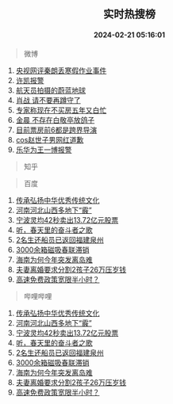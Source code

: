 <div align="center"><h2>实时热搜榜</h2><h4>2024-02-21 05:16:01</h4></div>

> 微博  

1. [央视网评秦朗丢寒假作业事件](https://s.weibo.com/weibo?q=%23%E5%A4%AE%E8%A7%86%E7%BD%91%E8%AF%84%E7%A7%A6%E6%9C%97%E4%B8%A2%E5%AF%92%E5%81%87%E4%BD%9C%E4%B8%9A%E4%BA%8B%E4%BB%B6%23&t=31&band_rank=1&Refer=top)<br />
2. [许凯报警](https://s.weibo.com/weibo?q=%E8%AE%B8%E5%87%AF%E6%8A%A5%E8%AD%A6&t=31&band_rank=2&Refer=top)<br />
3. [航天员拍摄的蔚蓝地球](https://s.weibo.com/weibo?q=%23%E8%88%AA%E5%A4%A9%E5%91%98%E6%8B%8D%E6%91%84%E7%9A%84%E8%94%9A%E8%93%9D%E5%9C%B0%E7%90%83%23&t=31&band_rank=3&Refer=top)<br />
4. [肖战 请不要再蹲守了](https://s.weibo.com/weibo?q=%E8%82%96%E6%88%98%20%E8%AF%B7%E4%B8%8D%E8%A6%81%E5%86%8D%E8%B9%B2%E5%AE%88%E4%BA%86&t=31&band_rank=4&Refer=top)<br />
5. [专家称现在不买房五年又白忙](https://s.weibo.com/weibo?q=%23%E4%B8%93%E5%AE%B6%E7%A7%B0%E7%8E%B0%E5%9C%A8%E4%B8%8D%E4%B9%B0%E6%88%BF%E4%BA%94%E5%B9%B4%E5%8F%88%E7%99%BD%E5%BF%99%23&t=31&band_rank=5&Refer=top)<br />
6. [金晨 不存在白敬亭放鸽子](https://s.weibo.com/weibo?q=%E9%87%91%E6%99%A8%20%E4%B8%8D%E5%AD%98%E5%9C%A8%E7%99%BD%E6%95%AC%E4%BA%AD%E6%94%BE%E9%B8%BD%E5%AD%90&t=31&band_rank=6&Refer=top)<br />
7. [目前票房前6都是跨界导演](https://s.weibo.com/weibo?q=%23%E7%9B%AE%E5%89%8D%E7%A5%A8%E6%88%BF%E5%89%8D6%E9%83%BD%E6%98%AF%E8%B7%A8%E7%95%8C%E5%AF%BC%E6%BC%94%23&t=31&band_rank=7&Refer=top)<br />
8. [cos赵世子男网红道歉](https://s.weibo.com/weibo?q=%23cos%E8%B5%B5%E4%B8%96%E5%AD%90%E7%94%B7%E7%BD%91%E7%BA%A2%E9%81%93%E6%AD%89%23&t=31&band_rank=8&Refer=top)<br />
9. [乐华为王一博报警](https://s.weibo.com/weibo?q=%E4%B9%90%E5%8D%8E%E4%B8%BA%E7%8E%8B%E4%B8%80%E5%8D%9A%E6%8A%A5%E8%AD%A6&t=31&band_rank=9&Refer=top)<br />

> 知乎  


> 百度  

1. [传承弘扬中华优秀传统文化](https://www.baidu.com/s?wd=%E4%BC%A0%E6%89%BF%E5%BC%98%E6%89%AC%E4%B8%AD%E5%8D%8E%E4%BC%98%E7%A7%80%E4%BC%A0%E7%BB%9F%E6%96%87%E5%8C%96&sa=fyb_news&rsv_dl=fyb_news)<br />
2. [河南河北山西多地下“霰”](https://www.baidu.com/s?wd=%E6%B2%B3%E5%8D%97%E6%B2%B3%E5%8C%97%E5%B1%B1%E8%A5%BF%E5%A4%9A%E5%9C%B0%E4%B8%8B%E2%80%9C%E9%9C%B0%E2%80%9D&sa=fyb_news&rsv_dl=fyb_news)<br />
3. [宁波灵均42秒卖出13.72亿元股票](https://www.baidu.com/s?wd=%E5%AE%81%E6%B3%A2%E7%81%B5%E5%9D%8742%E7%A7%92%E5%8D%96%E5%87%BA13.72%E4%BA%BF%E5%85%83%E8%82%A1%E7%A5%A8&sa=fyb_news&rsv_dl=fyb_news)<br />
4. [听，春天里的奋斗者之歌](https://www.baidu.com/s?wd=%E5%90%AC%EF%BC%8C%E6%98%A5%E5%A4%A9%E9%87%8C%E7%9A%84%E5%A5%8B%E6%96%97%E8%80%85%E4%B9%8B%E6%AD%8C&sa=fyb_news&rsv_dl=fyb_news)<br />
5. [2名生还船员已返回福建泉州](https://www.baidu.com/s?wd=2%E5%90%8D%E7%94%9F%E8%BF%98%E8%88%B9%E5%91%98%E5%B7%B2%E8%BF%94%E5%9B%9E%E7%A6%8F%E5%BB%BA%E6%B3%89%E5%B7%9E&sa=fyb_news&rsv_dl=fyb_news)<br />
6. [3000余箱磁吸春联滞销](https://www.baidu.com/s?wd=3000%E4%BD%99%E7%AE%B1%E7%A3%81%E5%90%B8%E6%98%A5%E8%81%94%E6%BB%9E%E9%94%80&sa=fyb_news&rsv_dl=fyb_news)<br />
7. [海南为何今年突发离岛难](https://www.baidu.com/s?wd=%E6%B5%B7%E5%8D%97%E4%B8%BA%E4%BD%95%E4%BB%8A%E5%B9%B4%E7%AA%81%E5%8F%91%E7%A6%BB%E5%B2%9B%E9%9A%BE&sa=fyb_news&rsv_dl=fyb_news)<br />
8. [夫妻离婚要求分割2孩子26万压岁钱](https://www.baidu.com/s?wd=%E5%A4%AB%E5%A6%BB%E7%A6%BB%E5%A9%9A%E8%A6%81%E6%B1%82%E5%88%86%E5%89%B22%E5%AD%A9%E5%AD%9026%E4%B8%87%E5%8E%8B%E5%B2%81%E9%92%B1&sa=fyb_news&rsv_dl=fyb_news)<br />
9. [高速免费政策宽限半小时？](https://www.baidu.com/s?wd=%E9%AB%98%E9%80%9F%E5%85%8D%E8%B4%B9%E6%94%BF%E7%AD%96%E5%AE%BD%E9%99%90%E5%8D%8A%E5%B0%8F%E6%97%B6%EF%BC%9F&sa=fyb_news&rsv_dl=fyb_news)<br />

> 哔哩哔哩  

1. [传承弘扬中华优秀传统文化](https://www.baidu.com/s?wd=%E4%BC%A0%E6%89%BF%E5%BC%98%E6%89%AC%E4%B8%AD%E5%8D%8E%E4%BC%98%E7%A7%80%E4%BC%A0%E7%BB%9F%E6%96%87%E5%8C%96&sa=fyb_news&rsv_dl=fyb_news)<br />
2. [河南河北山西多地下“霰”](https://www.baidu.com/s?wd=%E6%B2%B3%E5%8D%97%E6%B2%B3%E5%8C%97%E5%B1%B1%E8%A5%BF%E5%A4%9A%E5%9C%B0%E4%B8%8B%E2%80%9C%E9%9C%B0%E2%80%9D&sa=fyb_news&rsv_dl=fyb_news)<br />
3. [宁波灵均42秒卖出13.72亿元股票](https://www.baidu.com/s?wd=%E5%AE%81%E6%B3%A2%E7%81%B5%E5%9D%8742%E7%A7%92%E5%8D%96%E5%87%BA13.72%E4%BA%BF%E5%85%83%E8%82%A1%E7%A5%A8&sa=fyb_news&rsv_dl=fyb_news)<br />
4. [听，春天里的奋斗者之歌](https://www.baidu.com/s?wd=%E5%90%AC%EF%BC%8C%E6%98%A5%E5%A4%A9%E9%87%8C%E7%9A%84%E5%A5%8B%E6%96%97%E8%80%85%E4%B9%8B%E6%AD%8C&sa=fyb_news&rsv_dl=fyb_news)<br />
5. [2名生还船员已返回福建泉州](https://www.baidu.com/s?wd=2%E5%90%8D%E7%94%9F%E8%BF%98%E8%88%B9%E5%91%98%E5%B7%B2%E8%BF%94%E5%9B%9E%E7%A6%8F%E5%BB%BA%E6%B3%89%E5%B7%9E&sa=fyb_news&rsv_dl=fyb_news)<br />
6. [3000余箱磁吸春联滞销](https://www.baidu.com/s?wd=3000%E4%BD%99%E7%AE%B1%E7%A3%81%E5%90%B8%E6%98%A5%E8%81%94%E6%BB%9E%E9%94%80&sa=fyb_news&rsv_dl=fyb_news)<br />
7. [海南为何今年突发离岛难](https://www.baidu.com/s?wd=%E6%B5%B7%E5%8D%97%E4%B8%BA%E4%BD%95%E4%BB%8A%E5%B9%B4%E7%AA%81%E5%8F%91%E7%A6%BB%E5%B2%9B%E9%9A%BE&sa=fyb_news&rsv_dl=fyb_news)<br />
8. [夫妻离婚要求分割2孩子26万压岁钱](https://www.baidu.com/s?wd=%E5%A4%AB%E5%A6%BB%E7%A6%BB%E5%A9%9A%E8%A6%81%E6%B1%82%E5%88%86%E5%89%B22%E5%AD%A9%E5%AD%9026%E4%B8%87%E5%8E%8B%E5%B2%81%E9%92%B1&sa=fyb_news&rsv_dl=fyb_news)<br />
9. [高速免费政策宽限半小时？](https://www.baidu.com/s?wd=%E9%AB%98%E9%80%9F%E5%85%8D%E8%B4%B9%E6%94%BF%E7%AD%96%E5%AE%BD%E9%99%90%E5%8D%8A%E5%B0%8F%E6%97%B6%EF%BC%9F&sa=fyb_news&rsv_dl=fyb_news)<br />

